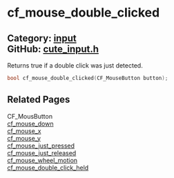 # cf_mouse_double_clicked

Category: [input](https://github.com/RandyGaul/cute_framework/blob/master/docs/api_reference?id=input)  
GitHub: [cute_input.h](https://github.com/RandyGaul/cute_framework/blob/master/include/cute_input.h)  
---

Returns true if a double click was just detected.

```cpp
bool cf_mouse_double_clicked(CF_MouseButton button);
```

## Related Pages

CF_MousButton  
[cf_mouse_down](https://github.com/RandyGaul/cute_framework/blob/master/docs/input/cf_mouse_down.md)  
[cf_mouse_x](https://github.com/RandyGaul/cute_framework/blob/master/docs/input/cf_mouse_x.md)  
[cf_mouse_y](https://github.com/RandyGaul/cute_framework/blob/master/docs/input/cf_mouse_y.md)  
[cf_mouse_just_pressed](https://github.com/RandyGaul/cute_framework/blob/master/docs/input/cf_mouse_just_pressed.md)  
[cf_mouse_just_released](https://github.com/RandyGaul/cute_framework/blob/master/docs/input/cf_mouse_just_released.md)  
[cf_mouse_wheel_motion](https://github.com/RandyGaul/cute_framework/blob/master/docs/input/cf_mouse_wheel_motion.md)  
[cf_mouse_double_click_held](https://github.com/RandyGaul/cute_framework/blob/master/docs/input/cf_mouse_double_click_held.md)  
